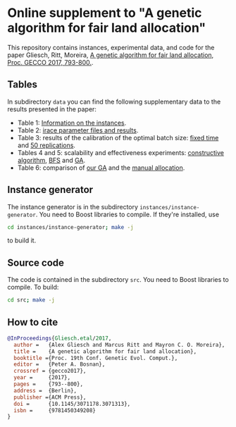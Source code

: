 #  Online supplement to "A genetic algorithm for fair land allocation"

This repository contains instances, experimental data, and code for the paper Gliesch, Ritt, Moreira, [A genetic algorithm for fair land allocation, Proc. GECCO 2017, 793-800.](http://dx.doi.org/10.1145/3071178.3071313).

## Tables

In subdirectory `data` you can find the following supplementary data to the results presented in the paper:

  * Table 1: [Information on the instances](data/instance-stats.csv).
  * Table 2: [irace parameter files and results](race). 
  * Table 3: results of the calibration of the optimal batch size: [fixed time](data/batch-sizes.csv) and [50 replications](data/batch-sizes-50-generations.csv). 
  * Tables 4 and 5: scalability and effectiveness experiments: [constructive algorithm](data/results-constructive-30-min.csv), [BFS](data/results-naive-30-min.csv) and [GA](data/results-genetic-30-min.csv). 
  * Table 6: comparison of [our GA](data/results-genetic-30-min.csv) and the [manual allocation](data/results-incra.csv). 

## Instance generator

The instance generator is in the subdirectory `instances/instance-generator`. You need to Boost libraries to compile. If they're installed, use
```bash
cd instances/instance-generator; make -j
```
to build it.

## Source code

The code is contained in the subdirectory `src`. You need to Boost libraries to compile. To build:
```bash
cd src; make -j
```	

## How to cite

```bibtex
@InProceedings{Gliesch.etal/2017,
  author = 	 {Alex Gliesch and Marcus Ritt and Mayron C. O. Moreira},
  title = 	 {A genetic algorithm for fair land allocation},
  booktitle ={Proc. 19th Conf. Genetic Evol. Comput.},
  editor =   {Peter A. Bosnan},
  crossref = {gecco2017},
  year =	 {2017},
  pages =	 {793--800},
  address =	 {Berlin},
  publisher ={ACM Press},
  doi = 	 {10.1145/3071178.3071313},
  isbn = 	 {9781450349208}
}
```

